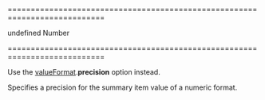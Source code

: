 <!--**
/*-------------------------------------------
    Auto-generated file. Do not modify.
-------------------------------------------

**-->
<!--dep--><!--/dep-->
===========================================================================
<!--default-->undefined<!--/default-->
<!--type-->Number<!--/type-->
===========================================================================

<!--deprecated-->
Use the [valueFormat](/Documentation/ApiReference/UI_Widgets/dxDataGrid/Configuration/summary/groupItems/#valueFormat).**precision** option instead.
<!--/deprecated-->

<!--shortDescription-->
Specifies a precision for the summary item value of a numeric format.
<!--/shortDescription-->

<!--fullDescription-->

<!--/fullDescription-->